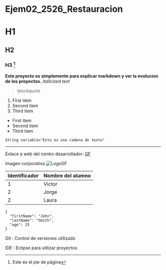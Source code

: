 # Ejem02_2526_Restauracion
# H1
## H2
### H3 [^1]
**Este proyecto es simplemente para explicar markdown y ver la evolucion de los proyectos.**
*italicized text*
> blockquote

1. First item
2. Second item
3. Third item
   
- First item
- Second item
- Third item

`String variable="Esto es una cadena de texto"`

---

Enlace a web del centro desarrollador:  [GF](https://www.gregoriofer.com)

Imagen corporativa  ![LogoGF](https://gregoriofer.com/logo.jpg)

| Identificador | Nombre del alumno |
| ----------- | ----------- |
| 1 | Victor |
| 2| Jorge |
| 2| Laura |

```
{
  "firstName": "John",
  "lastName": "Smith",
  "age": 25
}
```

Git
: Control de versiones utilizado


IDE
: Eclipse para utilizar proyectos.




[^1]: Este es el pie de página
